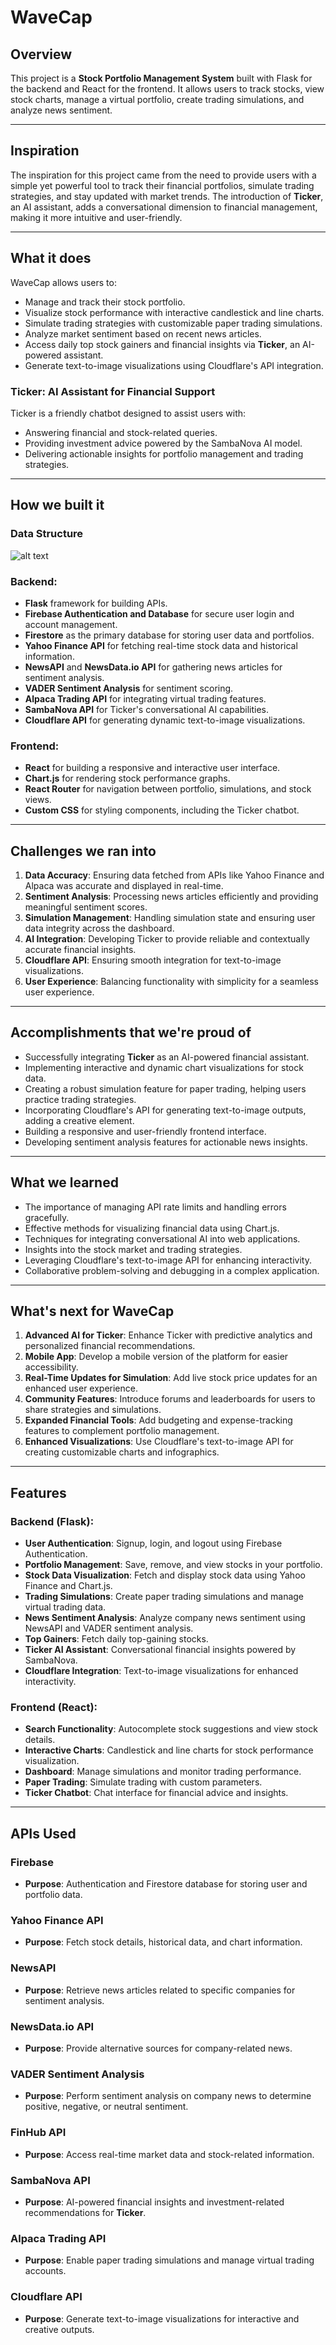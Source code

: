 # WaveCap

## Overview

This project is a **Stock Portfolio Management System** built with Flask for the backend and React for the frontend. It allows users to track stocks, view stock charts, manage a virtual portfolio, create trading simulations, and analyze news sentiment.

---

## Inspiration

The inspiration for this project came from the need to provide users with a simple yet powerful tool to track their financial portfolios, simulate trading strategies, and stay updated with market trends. The introduction of **Ticker**, an AI assistant, adds a conversational dimension to financial management, making it more intuitive and user-friendly.

---

## What it does

WaveCap allows users to:
- Manage and track their stock portfolio.
- Visualize stock performance with interactive candlestick and line charts.
- Simulate trading strategies with customizable paper trading simulations.
- Analyze market sentiment based on recent news articles.
- Access daily top stock gainers and financial insights via **Ticker**, an AI-powered assistant.
- Generate text-to-image visualizations using Cloudflare's API integration.

### **Ticker**: AI Assistant for Financial Support
Ticker is a friendly chatbot designed to assist users with:
- Answering financial and stock-related queries.
- Providing investment advice powered by the SambaNova AI model.
- Delivering actionable insights for portfolio management and trading strategies.

---

## How we built it

### Data Structure
![alt text](ds.png)

### Backend:
- **Flask** framework for building APIs.
- **Firebase Authentication and Database** for secure user login and account management.
- **Firestore** as the primary database for storing user data and portfolios.
- **Yahoo Finance API** for fetching real-time stock data and historical information.
- **NewsAPI** and **NewsData.io API** for gathering news articles for sentiment analysis.
- **VADER Sentiment Analysis** for sentiment scoring.
- **Alpaca Trading API** for integrating virtual trading features.
- **SambaNova API** for Ticker's conversational AI capabilities.
- **Cloudflare API** for generating dynamic text-to-image visualizations.

### Frontend:
- **React** for building a responsive and interactive user interface.
- **Chart.js** for rendering stock performance graphs.
- **React Router** for navigation between portfolio, simulations, and stock views.
- **Custom CSS** for styling components, including the Ticker chatbot.

---

## Challenges we ran into

1. **Data Accuracy**: Ensuring data fetched from APIs like Yahoo Finance and Alpaca was accurate and displayed in real-time.
2. **Sentiment Analysis**: Processing news articles efficiently and providing meaningful sentiment scores.
3. **Simulation Management**: Handling simulation state and ensuring user data integrity across the dashboard.
4. **AI Integration**: Developing Ticker to provide reliable and contextually accurate financial insights.
5. **Cloudflare API**: Ensuring smooth integration for text-to-image visualizations.
6. **User Experience**: Balancing functionality with simplicity for a seamless user experience.

---

## Accomplishments that we're proud of

- Successfully integrating **Ticker** as an AI-powered financial assistant.
- Implementing interactive and dynamic chart visualizations for stock data.
- Creating a robust simulation feature for paper trading, helping users practice trading strategies.
- Incorporating Cloudflare's API for generating text-to-image outputs, adding a creative element.
- Building a responsive and user-friendly frontend interface.
- Developing sentiment analysis features for actionable news insights.

---

## What we learned

- The importance of managing API rate limits and handling errors gracefully.
- Effective methods for visualizing financial data using Chart.js.
- Techniques for integrating conversational AI into web applications.
- Insights into the stock market and trading strategies.
- Leveraging Cloudflare's text-to-image API for enhancing interactivity.
- Collaborative problem-solving and debugging in a complex application.

---

## What's next for WaveCap

1. **Advanced AI for Ticker**: Enhance Ticker with predictive analytics and personalized financial recommendations.
2. **Mobile App**: Develop a mobile version of the platform for easier accessibility.
3. **Real-Time Updates for Simulation**: Add live stock price updates for an enhanced user experience.
4. **Community Features**: Introduce forums and leaderboards for users to share strategies and simulations.
5. **Expanded Financial Tools**: Add budgeting and expense-tracking features to complement portfolio management.
6. **Enhanced Visualizations**: Use Cloudflare's text-to-image API for creating customizable charts and infographics.

---

## Features

### Backend (Flask):
- **User Authentication**: Signup, login, and logout using Firebase Authentication.
- **Portfolio Management**: Save, remove, and view stocks in your portfolio.
- **Stock Data Visualization**: Fetch and display stock data using Yahoo Finance and Chart.js.
- **Trading Simulations**: Create paper trading simulations and manage virtual trading data.
- **News Sentiment Analysis**: Analyze company news sentiment using NewsAPI and VADER sentiment analysis.
- **Top Gainers**: Fetch daily top-gaining stocks.
- **Ticker AI Assistant**: Conversational financial insights powered by SambaNova.
- **Cloudflare Integration**: Text-to-image visualizations for enhanced interactivity.

### Frontend (React):
- **Search Functionality**: Autocomplete stock suggestions and view stock details.
- **Interactive Charts**: Candlestick and line charts for stock performance visualization.
- **Dashboard**: Manage simulations and monitor trading performance.
- **Paper Trading**: Simulate trading with custom parameters.
- **Ticker Chatbot**: Chat interface for financial advice and insights.

---

## APIs Used

### Firebase
- **Purpose**: Authentication and Firestore database for storing user and portfolio data.

### Yahoo Finance API
- **Purpose**: Fetch stock details, historical data, and chart information.

### NewsAPI
- **Purpose**: Retrieve news articles related to specific companies for sentiment analysis.

### NewsData.io API
- **Purpose**: Provide alternative sources for company-related news.

### VADER Sentiment Analysis
- **Purpose**: Perform sentiment analysis on company news to determine positive, negative, or neutral sentiment.

### FinHub API
- **Purpose**: Access real-time market data and stock-related information.

### SambaNova API
- **Purpose**: AI-powered financial insights and investment-related recommendations for **Ticker**.

### Alpaca Trading API
- **Purpose**: Enable paper trading simulations and manage virtual trading accounts.

### Cloudflare API
- **Purpose**: Generate text-to-image visualizations for interactive and creative outputs.
